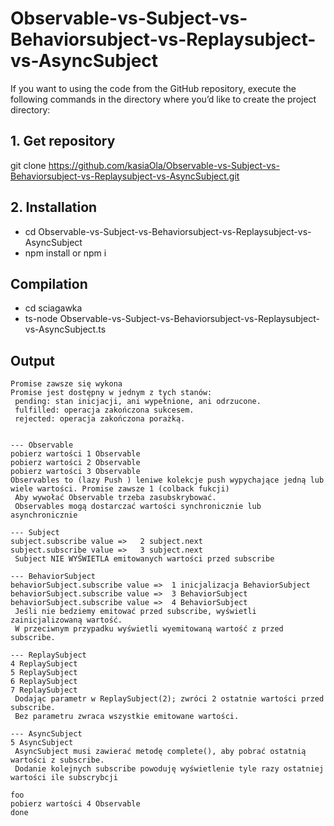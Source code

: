 # Observable-vs-Subject-vs-Behaviorsubject-vs-Replaysubject-vs-AsyncSubject 

If you want to using the code from the GitHub repository, execute the following commands in the directory where you’d like to create the project directory:

## 1. Get repository

git clone https://github.com/kasiaOla/Observable-vs-Subject-vs-Behaviorsubject-vs-Replaysubject-vs-AsyncSubject.git


## 2. Installation

- cd Observable-vs-Subject-vs-Behaviorsubject-vs-Replaysubject-vs-AsyncSubject
- npm install or npm i

## Compilation

- cd sciagawka
- ts-node Observable-vs-Subject-vs-Behaviorsubject-vs-Replaysubject-vs-AsyncSubject.ts

## Output
```
Promise zawsze się wykona
Promise jest dostępny w jednym z tych stanów:
 pending: stan inicjacji, ani wypełnione, ani odrzucone.
 fulfilled: operacja zakończona sukcesem.
 rejected: operacja zakończona porażką.


--- Observable
pobierz wartości 1 Observable
pobierz wartości 2 Observable
pobierz wartości 3 Observable
Observables to (lazy Push ) leniwe kolekcje push wypychające jedną lub wiele wartości. Promise zawsze 1 (colback fukcji)
 Aby wywołać Observable trzeba zasubskrybować.
 Observables mogą dostarczać wartości synchronicznie lub asynchronicznie

--- Subject
subject.subscribe value =>   2 subject.next
subject.subscribe value =>   3 subject.next
 Subject NIE WYŚWIETLA emitowanych wartości przed subscribe

--- BehaviorSubject
behaviorSubject.subscribe value =>  1 inicjalizacja BehaviorSubject
behaviorSubject.subscribe value =>  3 BehaviorSubject
behaviorSubject.subscribe value =>  4 BehaviorSubject
 Jeśli nie bedziemy emitować przed subscribe, wyświetli zainicjalizowaną wartość.
 W przeciwnym przypadku wyświetli wyemitowaną wartość z przed subscribe.

--- ReplaySubject
4 ReplaySubject
5 ReplaySubject
6 ReplaySubject
7 ReplaySubject
 Dodając parametr w ReplaySubject(2); zwróci 2 ostatnie wartości przed subscribe.
 Bez parametru zwraca wszystkie emitowane wartości.

--- AsyncSubject
5 AsyncSubject
 AsyncSubject musi zawierać metodę complete(), aby pobrać ostatnią wartości z subscribe.
 Dodanie kolejnych subscribe powoduję wyświetlenie tyle razy ostatniej wartości ile subscrybcji

foo
pobierz wartości 4 Observable
done

 ```
